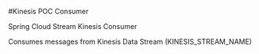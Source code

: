 #Kinesis POC Consumer

Spring Cloud Stream Kinesis Consumer 

Consumes messages from Kinesis Data Stream (KINESIS_STREAM_NAME)
 
